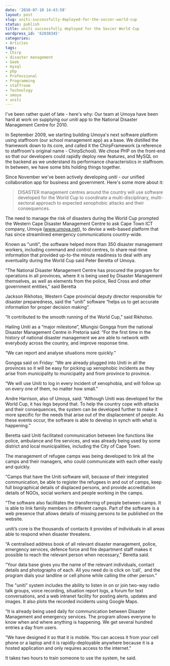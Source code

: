 ```yaml
---
date: '2010-07-10 14:43:58'
layout: post
slug: uniti-successfully-deployed-for-the-soccer-world-cup
status: publish
title: uniti successfully deployed for the Soccer World Cup
wordpress_id: '62038345'
categories:
- Articles
tags:
- Chirp
- disaster management
- Geek
- mysql
- php
- Professional
- Programming
- staffroom
- Technology
- umoya
- uniti
---
```


I've been rather quiet of late - here's why: Our team at Umoya have been hard at work on supplying our _uniti_ app to the National Disaster Management Centre for 2010.

In September 2009, we starting building Umoya's next software platform using staffroom (our school management app) as a base. We distilled the framework down to its core, and called it the ChirpFramework (a reference to staffroom's original name - ChirpSchool). We chose PHP on the front-end so that our developers could rapidly deploy new features, and MySQL on the backend as we understand its performance characteristics in staffroom. In between, we have some bits holding things together.

Since November we've been actively developing _uniti_ - our unified collaboration app for business and government. Here's some more about it:


> DISASTER management centres around the country will use software developed for the World Cup to coordinate a multi-disciplinary, multi-sectoral approach to expected xenophobic attacks and their consequences.

The need to manage the risk of disasters during the World Cup prompted the Western Cape Disaster Management Centre to ask Cape Town ICT company, Umoya (www.umoya.net), to devise a web-based platform that has since streamlined emergency communications country-wide.

Known as "uniti", the software helped more than 350 disaster management workers, including command and control centres, to share real-time information that provided up-to-the minute readiness to deal with any eventuality during the World Cup said Peter Beretta of Umoya.

“The National Disaster Management Centre has procured the program for operations in all provinces, where it is being used by Disaster Management themselves, as well as elements from the police, Red Cross and other government entities,” said Beretta

Jackson Rikhotso, Western Cape provincial deputy director responsible for disaster preparedness, said the "uniti" software “helps us to get accurate information for proper decision making”.

“It contributed to the smooth running of the World Cup,” said Rikhotso.

Hailing Uniti as a “major milestone”, Mlungisi Gongqa from the national Disaster Management Centre in Pretoria said: “For the first time in the history of national disaster management we are able to network with everybody across the country, and improve response time.

“We can report and analyse situations more quickly.”

Gongqa said on Friday: “We are already plugged into Uniti in all the provinces so it will be easy for picking up xenophobic incidents as they arise from municipality to municipality and from province to province.

“We will use Uniti to log in every incident of xenophobia, and will follow up on every one of them, no matter how small.”

Andre Harrison, also of Umoya, said: “Although Uniti was developed for the World Cup, it has legs beyond that. To help the country cope with attacks and their consequences, the system can be developed further to make it more specific for the needs that arise out of the displacement of people. As these events occur, the software is able to develop in synch with what is happening.”

Beretta said Uniti facilitated communication between line functions like police, ambulance and fire services, and was already being used by some district and local municipalities, including the City of Cape Town.

The management of refugee camps was being developed to link all the camps and their managers, who could communicate with each other easily and quickly.

“Camps that have the Uniti software will, because of their integrated communication, be able to register the refugees in and out of camps, keep full biographical details of displaced persons, and provide accreditation details of NGOs, social workers and people working in the camps.

“The software also facilitates the transferring of people between camps. It is able to link family members in different camps. Part of the software is a web presence that allows details of missing persons to be published on the website.

uniti’s core is the thousands of contacts it provides of individuals in all areas able to respond when disaster threatens.

“A centralised address book of all relevant disaster management, police, emergency services, defence force and fire department staff makes it possible to reach the relevant person when necessary,” Beretta said.

“Your data base gives you the name of the relevant individuals, contact details and photographs of each. All you need do is click on ‘call’,  and the program dials your landline or cell phone while calling the other person.”

The "uniti" system includes the ability to listen in on or join two-way radio talk groups, voice recording, situation report logs, a forum for text conversations, and a web intranet facility for posting alerts, updates and images. It also plots the recorded incidents using Google Maps.

“It is already being used daily for communication between Disaster Management and emergency services. The program allows everyone to know when and where anything is happening. We get several hundred entries a day from users.

“We have designed it so that it is mobile. You can access it from your cell phone or a laptop and it is rapidly-deployable anywhere because it is a hosted application and only requires access to the internet.”

It takes two hours to train someone to use the system, he said.

